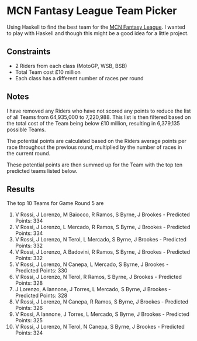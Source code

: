 # MCN Fantasy League Team Picker

Using Haskell to find the best team for the [MCN Fantasy League](http://mcn.fantasyleague.com/). I wanted to play with Haskell and though this might be a good idea for a little project.

## Constraints

* 2 Riders from each class (MotoGP, WSB, BSB)
* Total Team cost £10 million
* Each class has a different number of races per round

## Notes

I have removed any Riders who have not scored any points to reduce the list of all Teams from 64,935,000 to 7,220,988.
This list is then filtered based on the total cost of the Team being below £10 million, resulting in 6,379,135 possible Teams.

The potential points are calculated based on the Riders average points per race throughout the previous round, multiplied by the number of races in the current round.

These potential points are then summed up for the Team with the top ten predicted teams listed below.

## Results

The top 10 Teams for Game Round 5 are

1. V Rossi, J Lorenzo, M Baiocco, R Ramos, S Byrne, J Brookes - Predicted Points: 334
2. V Rossi, J Lorenzo, L Mercado, R Ramos, S Byrne, J Brookes - Predicted Points: 334
3. V Rossi, J Lorenzo, N Terol, L Mercado, S Byrne, J Brookes - Predicted Points: 332
4. V Rossi, J Lorenzo, A Badovini, R Ramos, S Byrne, J Brookes - Predicted Points: 332
5. V Rossi, J Lorenzo, N Canepa, L Mercado, S Byrne, J Brookes - Predicted Points: 330
6. V Rossi, J Lorenzo, N Terol, R Ramos, S Byrne, J Brookes - Predicted Points: 328
7. J Lorenzo, A Iannone, J Torres, L Mercado, S Byrne, J Brookes - Predicted Points: 328
8. V Rossi, J Lorenzo, N Canepa, R Ramos, S Byrne, J Brookes - Predicted Points: 326
9. V Rossi, A Iannone, J Torres, L Mercado, S Byrne, J Brookes - Predicted Points: 325
10. V Rossi, J Lorenzo, N Terol, N Canepa, S Byrne, J Brookes - Predicted Points: 324
